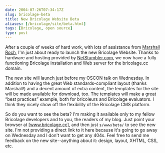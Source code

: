 ```yaml
--- 
date: 2004-07-26T07:34:17Z
slug: bricolage-beta
title: New Bricolage Website Beta
aliases: [/bricolage/site/beta.html]
tags: [Bricolage, open source]
type: post
---
```


After a couple of weeks of hard work, with lots of assistance from [Marshall
Roch], I'm just about ready to launch the new Bricolage Website. Thanks to
hardware and hosting provided by [NetStumbler.com], we now have a fully
functioning Bricolage installation and Web server for the bricolage.cc domain.

The new site will launch just before my OSCON talk on Wednesday. In addition to
having the great Web standards-compliant layout (thanks Marshall!) and a decent
amount of extra content, the templates for the site will be made available for
download, too. The templates will make a great “best practices” example, both
for bricoleurs and Bricolage evaluators. I think they nicely show off the
flexibility of the Bricolage CMS platform.

So do you want to see the beta? I'm making it available only to my fellow
Bricolage developers and to you, the readers of my blog. Just point your browser
at [www.bricolage.cc], and then just `s/www/beta/` to see the new site. I'm not
providing a direct link to it here because it's going to go away on Wednesday
and I don't want to get any 404s. Feel free to send me feedback on the new
site--anything about it: design, layout, XHTML, CSS, etc.

  [Marshall Roch]: http://www.spastically.com/ "Marshall Roch's Blog"
  [NetStumbler.com]: http://www.netstumbler.com/ "NetStumbler.com Website"
  [www.bricolage.cc]: http://www.bricolage.cc/ "The Bricolage
    Website"
